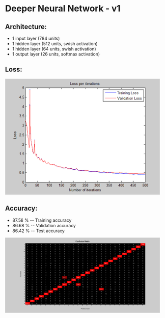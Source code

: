 # Deeper Neural Network - v1

## Architecture:

- 1 input layer (784 units)
- 1 hidden layer (512 units, swish activation)
- 1 hidden layer (64 units, swish activation)
- 1 output layer (26 units, softmax activation)

## Loss:

![image](Visualizations/Loss_per_iterations.png)

## Accuracy:

- 87.58 % -- Training accuracy
- 86.68 % -- Validation accuracy
- 86.42 % -- Test accuracy

![image](Visualizations/Confusion_Matrix.png)
